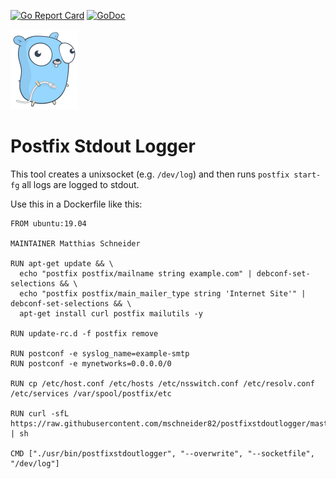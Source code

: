 [![Go Report Card](https://goreportcard.com/badge/github.com/mschneider82/postfixstdoutlogger)](https://goreportcard.com/report/github.com/mschneider82/postfixstdoutlogger) [![GoDoc](https://godoc.org/github.com/mschneider82/sharecmd?status.svg)](https://godoc.org/github.com/mschneider82/postfixstdoutlogger)

![gopher](gopher.png)

# Postfix Stdout Logger

This tool creates a unixsocket (e.g. `/dev/log`) and then runs `postfix start-fg`
all logs are logged to stdout.

Use this in a Dockerfile like this:

```
FROM ubuntu:19.04

MAINTAINER Matthias Schneider

RUN apt-get update && \
  echo "postfix postfix/mailname string example.com" | debconf-set-selections && \
  echo "postfix postfix/main_mailer_type string 'Internet Site'" | debconf-set-selections && \
  apt-get install curl postfix mailutils -y

RUN update-rc.d -f postfix remove

RUN postconf -e syslog_name=example-smtp
RUN postconf -e mynetworks=0.0.0.0/0

RUN cp /etc/host.conf /etc/hosts /etc/nsswitch.conf /etc/resolv.conf /etc/services /var/spool/postfix/etc

RUN curl -sfL https://raw.githubusercontent.com/mschneider82/postfixstdoutlogger/master/godownloader.sh | sh

CMD ["./usr/bin/postfixstdoutlogger", "--overwrite", "--socketfile", "/dev/log"]
```